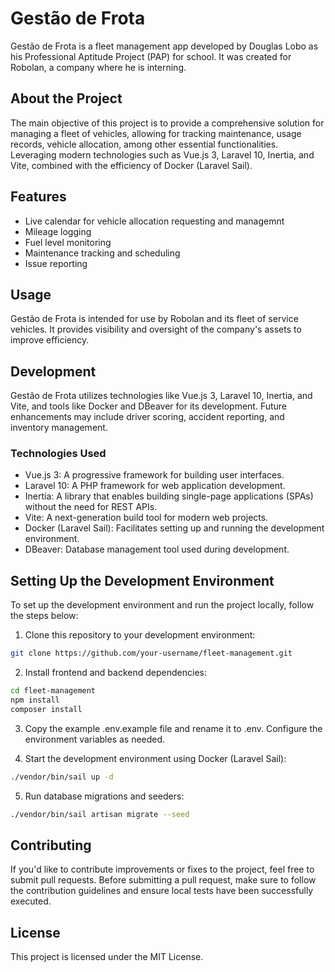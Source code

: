 # Gestão de Frota

Gestão de Frota is a fleet management app developed by Douglas Lobo as his Professional Aptitude Project (PAP) for school. It was created for Robolan, a company where he is interning.

## About the Project

The main objective of this project is to provide a comprehensive solution for managing a fleet of vehicles, allowing for tracking maintenance, usage records, vehicle allocation, among other essential functionalities. Leveraging modern technologies such as Vue.js 3, Laravel 10, Inertia, and Vite, combined with the efficiency of Docker (Laravel Sail).

## Features

- Live calendar for vehicle allocation requesting and managemnt
- Mileage logging
- Fuel level monitoring
- Maintenance tracking and scheduling
- Issue reporting

## Usage

Gestão de Frota is intended for use by Robolan and its fleet of service vehicles. It provides visibility and oversight of the company's assets to improve efficiency.

## Development

Gestão de Frota utilizes technologies like Vue.js 3, Laravel 10, Inertia, and Vite, and tools like Docker and DBeaver for its development. Future enhancements may include driver scoring, accident reporting, and inventory management.


### Technologies Used

- Vue.js 3: A progressive framework for building user interfaces.
- Laravel 10: A PHP framework for web application development.
- Inertia: A library that enables building single-page applications (SPAs) without the need for REST APIs.
- Vite: A next-generation build tool for modern web projects.
- Docker (Laravel Sail): Facilitates setting up and running the development environment.
- DBeaver: Database management tool used during development.

## Setting Up the Development Environment

To set up the development environment and run the project locally, follow the steps below:

1. Clone this repository to your development environment:
   
```bash
git clone https://github.com/your-username/fleet-management.git
```

2. Install frontend and backend dependencies:
   
```bash
cd fleet-management
npm install
composer install
```

3. Copy the example .env.example file and rename it to .env. Configure the environment variables as needed.

4. Start the development environment using Docker (Laravel Sail):

```bash
./vendor/bin/sail up -d
```

5. Run database migrations and seeders:
```bash
./vendor/bin/sail artisan migrate --seed
```

## Contributing
If you'd like to contribute improvements or fixes to the project, feel free to submit pull requests. Before submitting a pull request, make sure to follow the contribution guidelines and ensure local tests have been successfully executed.

## License
This project is licensed under the MIT License.

